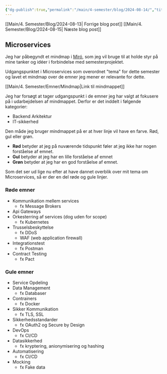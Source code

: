 ```yaml
---
{"dg-publish":true,"permalink":"/main/4-semester/blog/2024-08-14/","title":"Ons d. 14. Aug","created":"2024-08-16T08:18:09.632+02:00"}
---
```


[[Main/4. Semester/Blog/2024-08-13\| Forrige blog post]]
[[Main/4. Semester/Blog/2024-08-15\| Næste blog post]]

## Microservices

Jeg har påbegyndt et mindmap i [Miró](https://miro.com/), som jeg vil bruge
til at holde styr på mine tanker og idéer i
forbindelse med semesterprojektet.

Udgangspunktet i Microservices som overordnet "tema" for dette
semester og lavet et mindmap over de emner jeg mener er relevante for dette.

[[Main/4. Semester/Emner/Mindmap\|Link til mindmappet]]

Jeg har forsøgt at tager udgangspunkt i de emner jeg har valgt at fokusere på
i udarbejdelsen af mindmappet.
Derfor er det inddelt i følgende kategorier:

- Backend Arkitektur
- IT-sikkerhed

Den måde jeg bruger mindmappet på er at hver linje vil have en farve.
Rød, gul eller grøn.

- **Rød** betyder at jeg på nuværende tidspunkt føler at jeg ikke har nogen forståelse
af emnet.
- **Gul** betyder at jeg har en lille forståelse af emnet
- **Grøn** betyder at jeg har en god forståelse af emnet.

Som det ser ud lige nu efter at have dannet overblik over mit tema om
Microservices, så er der en del røde og gule linjer.

### Røde emner

- Kommunikation mellem services
  - fx Message Brokers
- Api Gateways
- Orkesterring af services (dog uden for scope)
  - fx Kubernetes
- Trusselsbeskyttelse
  - fx DDoS
  - WAF (web application firewall)
- Integrationstest
  - fx Postman
- Contract Testing
  - fx Pact

### Gule emner

- Service Opdeling
- Data Management
  - fx Databaser
- Contrainers
  - fx Docker
- Sikker Kommunikation
  - fx TLS, SSL
- Sikkerhedsstandarder
  - fx OAuth2 og Secure by Design
- DevOps
  - fx CI/CD
- Datasikkerhed
  - fx kryptering, anionymisering og hashing
- Automatisering
  - fx CI/CD
- Mocking
  - fx Fake data
